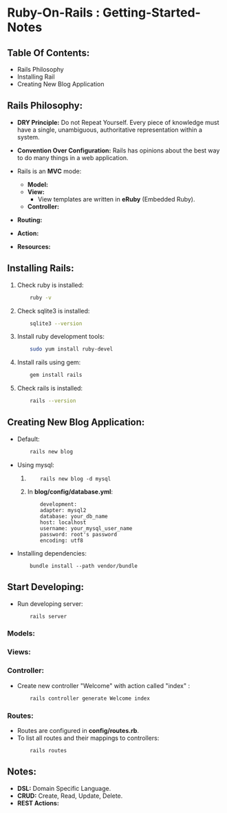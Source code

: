 # Ruby-On-Rails : Getting-Started-Notes

## Table Of Contents:
- Rails Philosophy
- Installing Rail
- Creating New Blog Application

## Rails Philosophy:
- **DRY Principle:** Do not Repeat Yourself. Every piece of knowledge must have a single, unambiguous, authoritative representation within a system.
- **Convention Over Configuration:** Rails has opinions about the best way to do many things in a web application.

- Rails is an **MVC** mode:
    - **Model:**
    - **View:**
        - View templates are written in **eRuby** (Embedded Ruby).
    - **Controller:**

- **Routing:**
- **Action:**
- **Resources:**


## Installing Rails:
1. Check ruby is installed:
    ```sh
        ruby -v
    ```
2. Check sqlite3 is installed:
    ```sh
        sqlite3 --version
    ```
3. Install ruby development tools:
    ```sh
        sudo yum install ruby-devel
    ```
4. Install rails using gem:
    ```sh
        gem install rails
    ```
5. Check rails is installed:
    ```sh
        rails --version
    ```

## Creating New Blog Application:

- Default:
    ```sh
        rails new blog
    ```
- Using mysql:

    1. 
        ```
            rails new blog -d mysql 
        ```
    2. In **blog/config/database.yml**:
        ```
            development:
            adapter: mysql2
            database: your_db_name
            host: localhost
            username: your_mysql_user_name
            password: root's password
            encoding: utf8
        ```

- Installing dependencies:
    ```
        bundle install --path vendor/bundle
    ```

## Start Developing:

- Run developing server:
    ```
        rails server
    ```

### Models:

### Views:

### Controller:

- Create new controller "Welcome" with action called "index" :
    ```
        rails controller generate Welcome index
    ```

### Routes:

- Routes are configured in **config/routes.rb**.
- To list all routes and their mappings to controllers:
    ```
        rails routes
    ```


## Notes:

- **DSL:** Domain Specific Language.
- **CRUD:** Create, Read, Update, Delete.
- **REST Actions:**



